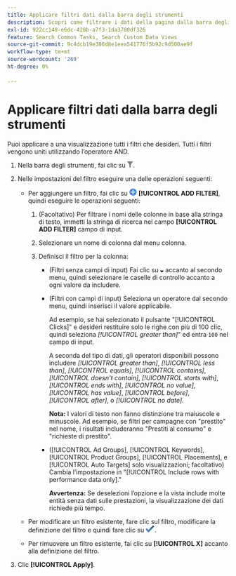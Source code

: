 ```yaml
---
title: Applicare filtri dati dalla barra degli strumenti
description: Scopri come filtrare i dati della pagina dalla barra degli strumenti.
exl-id: 922cc148-e6dc-428b-a7f3-1da3780df326
feature: Search Common Tasks, Search Custom Data Views
source-git-commit: 9c4dcb19e386d8e1eea541776f5b92c9d500ae9f
workflow-type: tm+mt
source-wordcount: '269'
ht-degree: 0%

---
```


# Applicare filtri dati dalla barra degli strumenti

Puoi applicare a una visualizzazione tutti i filtri che desideri. Tutti i filtri vengono uniti utilizzando l’operatore AND.

1. Nella barra degli strumenti, fai clic su ![Filtro](/help/search-social-commerce/assets/filter.png "Filtro").

1. Nelle impostazioni del filtro eseguire una delle operazioni seguenti:

   * Per aggiungere un filtro, fai clic su ![Aggiungi filtro](/help/search-social-commerce/assets/add.png "Aggiungi filtro") **[!UICONTROL ADD FILTER]**, quindi eseguire le operazioni seguenti:

      1. (Facoltativo) Per filtrare i nomi delle colonne in base alla stringa di testo, immetti la stringa di ricerca nel campo **[!UICONTROL ADD FILTER]** campo di input.

      1. Selezionare un nome di colonna dal menu colonna.

      1. Definisci il filtro per la colonna:

         * (Filtri senza campi di input) Fai clic su ![Freccia giù](/help/search-social-commerce/assets/arrow-down-expand.png "Freccia giù") accanto al secondo menu, quindi selezionare le caselle di controllo accanto a ogni valore da includere.

         * (Filtri con campi di input) Seleziona un operatore dal secondo menu, quindi inserisci il valore applicabile.

           Ad esempio, se hai selezionato il pulsante &quot;[!UICONTROL Clicks]&quot; e desideri restituire solo le righe con più di 100 clic, quindi seleziona *[!UICONTROL greater than]*&quot; ed entra `100` nel campo di input.

           A seconda del tipo di dati, gli operatori disponibili possono includere *[!UICONTROL greater than]*, *[!UICONTROL less than]*, *[!UICONTROL equals]*, *[!UICONTROL contains]*, *[!UICONTROL doesn't contain]*, *[!UICONTROL starts with]*, *[!UICONTROL ends with]*, *[!UICONTROL no value]*, *[!UICONTROL has value]*, *[!UICONTROL before]*, *[!UICONTROL after]*, o *[!UICONTROL no date].*

           **Nota:** I valori di testo non fanno distinzione tra maiuscole e minuscole. Ad esempio, se filtri per campagne con &quot;prestito&quot; nel nome, i risultati includeranno &quot;Prestiti al consumo&quot; e &quot;richieste di prestito&quot;.

         * ([!UICONTROL Ad Groups], [!UICONTROL Keywords], [!UICONTROL Product Groups], [!UICONTROL Placements], e [!UICONTROL Auto Targets] solo visualizzazioni; facoltativo) Cambia l’impostazione in &quot;[!UICONTROL Include rows with performance data only].&quot;

           **Avvertenza:** Se deselezioni l’opzione e la vista include molte entità senza dati sulle prestazioni, la visualizzazione dei dati richiede più tempo.

   * Per modificare un filtro esistente, fare clic sul filtro, modificare la definizione del filtro e quindi fare clic su ![Aggiorna filtro](/help/search-social-commerce/assets/select.png "Aggiorna filtro").

   * Per rimuovere un filtro esistente, fai clic su **[!UICONTROL X]** accanto alla definizione del filtro.

1. Clic **[!UICONTROL Apply]**.

